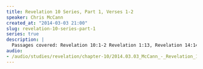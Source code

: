 ```yaml
--- 
title: Revelation 10 Series, Part 1, Verses 1-2
speaker: Chris McCann
created_at: "2014-03-03 21:00"
slug: revelation-10-series-part-1
series: true
description: |
  Passages covered: Revelation 10:1-2 Revelation 1:13, Revelation 14:14-16, Matthew 24:29-30, Matthew 26:62-64, Genesis 9:9-18, Ezekiel 1:27-28, Revelation 4:2-3.
audio: 
- /audio/studies/revelation/chapter-10/2014.03.03_McCann_-_Revelation_10_Series_Part_1.yaml
---
```

